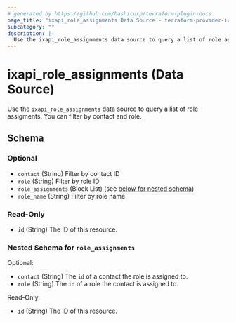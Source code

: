 ```yaml
---
# generated by https://github.com/hashicorp/terraform-plugin-docs
page_title: "ixapi_role_assignments Data Source - terraform-provider-ix-api"
subcategory: ""
description: |-
  Use the ixapi_role_assignments data source to query a list of role assigments. You can filter by contact and role.
---
```


# ixapi_role_assignments (Data Source)

Use the `ixapi_role_assignments` data source to query a list of role assigments. You can filter by contact and role.



<!-- schema generated by tfplugindocs -->
## Schema

### Optional

- `contact` (String) Filter by contact ID
- `role` (String) Filter by role ID
- `role_assignments` (Block List) (see [below for nested schema](#nestedblock--role_assignments))
- `role_name` (String) Filter by role name

### Read-Only

- `id` (String) The ID of this resource.

<a id="nestedblock--role_assignments"></a>
### Nested Schema for `role_assignments`

Optional:

- `contact` (String) The `id` of a contact the role is assigned to.
- `role` (String) The `id` of a role the contact is assigned to.

Read-Only:

- `id` (String) The ID of this resource.


